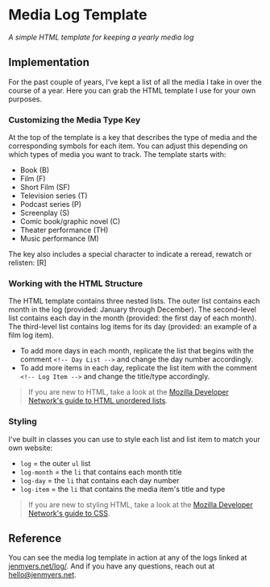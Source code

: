 # Media Log Template

_A simple HTML template for keeping a yearly media log_

## Implementation

For the past couple of years, I've kept a list of all the media I take in over the course of a year. Here you can grab the HTML template I use for your own purposes.

### Customizing the Media Type Key

At the top of the template is a key that describes the type of media and the corresponding symbols for each item. You can adjust this depending on which types of media you want to track. The template starts with:

- Book (B)
- Film (F)
- Short Film (SF)
- Television series (T)
- Podcast series (P)
- Screenplay (S)
- Comic book/graphic novel (C)
- Theater performance (TH)
- Music performance (M)

The key also includes a special character to indicate a reread, rewatch or relisten: [R]

### Working with the HTML Structure

The HTML template contains three nested lists. The outer list contains each month in the log (provided: January through December). The second-level list contains each day in the month (provided: the first day of each month). The third-level list contains log items for its day (provided: an example of a film log item).

- To add more days in each month, replicate the list that begins with the comment `<!-- Day List -->` and change the day number accordingly.
- To add more items in each day, replicate the list item with the comment `<!-- Log Item -->` and change the title/type accordingly.

> If you are new to HTML, take a look at the [Mozilla Developer Network's guide to HTML unordered lists](https://developer.mozilla.org/en-US/docs/Web/HTML/Element/ul).

### Styling

I've built in classes you can use to style each list and list item to match your own website:

- `log` = the outer `ul` list
- `log-month` = the `li` that contains each month title
- `log-day` = the `li` that contains each day number
- `log-item` = the `li` that contains the media item's title and type

> If you are new to styling HTML, take a look at the [Mozilla Developer Network's guide to CSS](https://developer.mozilla.org/en-US/docs/Web/CSS).

## Reference

You can see the media log template in action at any of the logs linked at [jenmyers.net/log/](https://jenmyers.net/log/). And if you have any questions, reach out at [hello@jenmyers.net](mailto:hello@jenmyers.net).
